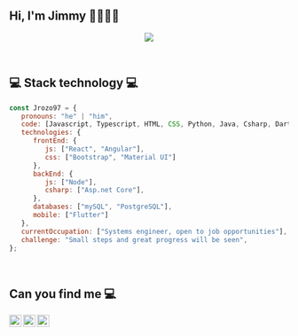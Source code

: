 </br>
<h2> Hi, I'm Jimmy 👋👨🏾‍💻 </h2>

<p align="center">
  <img src="https://user-images.githubusercontent.com/34454997/163689657-e27c8a85-bf12-489d-8165-a4a566ee3763.svg">
</p>

</br>
<h2>💻 Stack technology 💻</h2>

```javascript
const Jrozo97 = {
   pronouns: "he" | "him",
   code: [Javascript, Typescript, HTML, CSS, Python, Java, Csharp, Dart],
   technologies: {
      frontEnd: {
         js: ["React", "Angular"],
         css: ["Bootstrap", "Material UI"]
      },
      backEnd: {
         js: ["Node"],
         csharp: ["Asp.net Core"],
      },
      databases: ["mySQL", "PostgreSQL"],
      mobile: ["Flutter"]
   },
   currentOccupation: ["Systems engineer, open to job opportunities"],
   challenge: "Small steps and great progress will be seen",
};
```
</br>

<h2> Can you find me 💻</h2>
<a href="https://twitter.com/RozoJimmy">
  <img align="left" alt="Jrozo97 Twitter" width="22px" src="https://cdn.jsdelivr.net/npm/simple-icons@v3/icons/twitter.svg" />
</a>
<a href="https://www.linkedin.com/in/jimmyrozo/">
  <img align="left" alt="Jrozo97 Linkdein" width="22px" src="https://cdn.jsdelivr.net/npm/simple-icons@v3/icons/linkedin.svg" />
</a>
<a href="https://github.com/Jrozo97">
  <img align="left" alt="Jrozo97 Github" width="22px" src="https://cdn.jsdelivr.net/npm/simple-icons@v3/icons/github.svg" />
</a>
<br />

<!--
**Jrozo97/Jrozo97** is a ✨ _special_ ✨ repository because its `README.md` (this file) appears on your GitHub profile.

Here are some ideas to get you started:

- 🔭 I’m currently working on ...
- 🌱 I’m currently learning ...
- 👯 I’m looking to collaborate on ...
- 🤔 I’m looking for help with ...
- 💬 Ask me about ...
- 📫 How to reach me: ...
- 😄 Pronouns: ...
- ⚡ Fun fact: ...
-->
